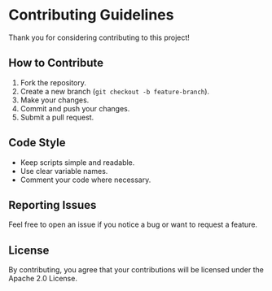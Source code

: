 # Contributing Guidelines

Thank you for considering contributing to this project!

## How to Contribute

1. Fork the repository.
2. Create a new branch (`git checkout -b feature-branch`).
3. Make your changes.
4. Commit and push your changes.
5. Submit a pull request.

## Code Style

- Keep scripts simple and readable.
- Use clear variable names.
- Comment your code where necessary.

## Reporting Issues

Feel free to open an issue if you notice a bug or want to request a feature.

## License

By contributing, you agree that your contributions will be licensed under the Apache 2.0 License.
